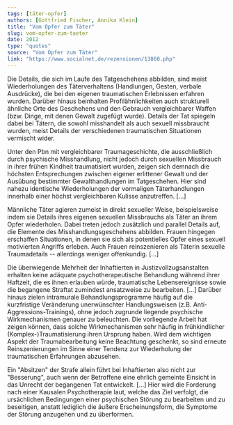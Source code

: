 ```yaml
---
tags: [täter-opfer]
authors: [Gottfried Fischer, Annika Klein]
title: "Vom Opfer zum Täter"
slug: vom-opfer-zum-taeter
date: 2012
type: "quotes"
source: "Vom Opfer zum Täter"
link: "https://www.socialnet.de/rezensionen/13860.php"
---
```


Die Details, die sich im Laufe des Tatgeschehens abbilden, sind meist Wiederholungen des Täterverhaltens (Handlungen, Gesten, verbale Ausdrücke), die bei den eigenen traumatischen Erlebnissen erfahren wurden. Darüber hinaus beinhalten Profilähnlichkeiten auch strukturell ähnliche Orte des Geschehens und den Gebrauch vergleichbarer Waffen (bzw. Dinge, mit denen Gewalt zugefügt wurde). Details der Tat spiegeln dabei bei Tätern, die sowohl misshandelt als auch sexuell missbraucht wurden, meist Details der verschiedenen traumatischen Situationen vermischt wider.

Unter den Pbn mit vergleichbarer Traumageschichte, die ausschließlich durch psychische Misshandlung, nicht jedoch durch sexuellen Missbrauch in ihrer frühen Kindheit traumatisiert wurden, zeigen sich demnach die höchsten Entsprechungen zwischen eigener erlittener Gewalt und der Ausübung bestimmter Gewalthandlungen im Tatgeschehen. Hier sind nahezu identische Wiederholungen der vormaligen Täterhandlungen innerhalb einer höchst vergleichbaren Kulisse anzutreffen. […]

Männliche Täter agieren zumeist in direkt sexueller Weise, beispielsweise indem sie Details ihres eigenen sexuellen Missbrauchs als Täter an ihrem Opfer wiederholen. Dabei treten jedoch zusätzlich und parallel Details auf, die Elemente des Misshandlungsgeschehens abbilden. Frauen hingegen erschaffen Situationen, in denen sie sich als potentielles Opfer eines sexuell motivierten Angriffs erleben. Auch Frauen reinszenieren als Täterin sexuelle Traumadetails -- allerdings weniger offenkundig. […]

Die überwiegende Mehrheit der Inhaftierten in Justizvollzugsanstalten erhalten keine adäquate psychotherapeutische Behandlung während ihrer Haftzeit, die es ihnen erlauben würde, traumatische Lebensereignisse sowie die begangene Straftat zumindest ansatzweise zu bearbeiten. […] Darüber hinaus zielen intramurale Behandlungsprogramme häufig auf die kurzfristige Veränderung unerwünschter Handlungsweisen (z.B. Anti-Aggressions-Trainings), ohne jedoch zugrunde liegende psychische Wirkmechanismen genauer zu beleuchten. Die vorliegende Arbeit hat zeigen können, dass solche Wirkmechanismen sehr häufig in frühkindlicher (Komplex-)Traumatisierung ihren Ursprung haben. Wird dem wichtigen Aspekt der Traumabearbeitung keine Beachtung geschenkt, so sind erneute Reinszenierungen im Sinne einer Tendenz zur Wiederholung der traumatischen Erfahrungen abzusehen.

Ein "Absitzen" der Strafe allein führt bei Inhaftierten also nicht zur "Besserung", auch wenn der Betroffene eine ehrlich gemeinte Einsicht in das Unrecht der begangenen Tat entwickelt. […] Hier wird die Forderung nach einer Kausalen Psychotherapie laut, welche das Ziel verfolgt, die ursächlichen Bedingungen einer psychischen Störung zu bearbeiten und zu beseitigen, anstatt lediglich die äußere Erscheinungsform, die Symptome der Störung anzugehen und zu überformen.
